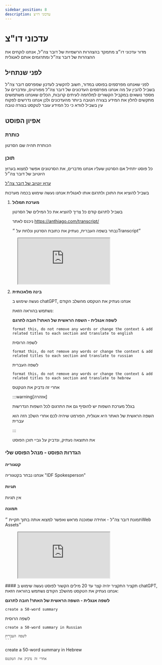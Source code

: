 ```yaml
---
sidebar_position: 8
description: עדכוני דו״צ
---
```


# עדכוני דו"צ
מדור עדכוני דו״צ מתמקד בהצהרות הרשמיות של דובר צה״ל, 
אנחנו לוקחים את ההצהרות של דובר צה״ל ומתרגמים אותם לאנגלית

## לפני שנתחיל
לפני שאנחנו מפרסמים בפוסט במדור, חשוב להקשיב לעדכון שמפרסם דובר צה"ל בשביל להבין על מה אנחנו מפרסמים
העדכונים של דובר צה"ל מפורטים, ומדברים על מספר נושאים במקביל הקשורים למלחמה
לעיתים קרובות, הכלים שאנחנו משתמשים מתקשים לחלץ את המידע בצורה הטובה ביותר מהעדכונים
ולכן אנחנו נדרשים לפקוח עין בשביל לוודא כי כל המידע עובר לטקסט בצורה טובה

## אפיון הפוסט
### כותרת
הכותרת תהיה שם הסרטון
### תוכן

כל פוסט יתחיל אם הסרטון שעליו אנחנו מדברים, את הסרטונים אפשר למצוא בערוץ היוטיוב של דובר צה״ל
    
[ערוץ יוטיוב של דובר צה"ל](https://www.youtube.com/@Atar-Tzahal)

בשביל להוציא את התוכן ולתרגם אותו לאנגלית אנחנו נעשה שימוש בכמה מערכות
1. **מערכת תמלול**
   
    בשביל לתרגם קודם כל צריך להוציא את כל המילים של הסרטון

    ניכנס לאתר https://anthiago.com/transcript/

    נבחר בשפה העברית, נעתיק את כתובת הסרטון ונלחת על ״Transcript״

<figure className="media">
  <div data-oembed-url="https://www.wizardshot.com/embed/tutorials/10112-steps-to-access-online-video-transcripts-on-youtube">
    <div style={{ position: 'relative', height: 0, paddingBottom: '65%', pointerEvents: 'unset' }}>
      <iframe 
        src="https://www.wizardshot.com/embed/tutorials/10112-steps-to-access-online-video-transcripts-on-youtube" 
        style={{ position: 'absolute', width: '100%', height: '100%', top: 0, left: 0, border: 'none', borderRadius: '4px' }}
      ></iframe>
    </div>
  </div>
</figure>

2. **בינה מלאכותית**
   
   נעשה שימוש ב chatGPT, אנחנו נעתיק את הטקסט מהשלב הקודם

   נשתמש בהוראה הזאת: 

   **לשפה אנגלית - השפה הראשית של האתר! חובה לתרגם**
   ```
   format this, do not remove any words or change the context & add related titles to each section and translate to english
   ```
   לשפה הרוסית
   ``` 
   format this, do not remove any words or change the context & add related titles to each section and translate to russian
   ```
    לשפה העברית
    ```
   format this, do not remove any words or change the context & add related titles to each section and translate to hebrew
   ```
   אחרי זה נדביק את הטקטס

   :::warning[אזהרה]

   בגלל מערכת השפות יש להוסיף גם את התרגום לכל השפות הנדרשות

   השפה הראשית של האתר היא אנגלית, הפורמט שיהיה לכם אחרי השלב הזה הוא עברית

   :::

   את התוצאה נעתיק, ונדביק על גביי תוכן הפוסט

### הגדרות הפוסט - מנהל הפוסט שלי
#### קטגוריה
אנחנו נבחר בקטגוריה "IDF Spokesperson"
#### תגיות
אין תגיות
#### תמונה
תמונת דובר צה"ל - אחידה שמוכנה מראש ואפשר למצוא אותה בתוך תקיית ״Web Assets״
<figure className="media">
  <div data-oembed-url="https://www.wizardshot.com/embed/tutorials/10113-setting-a-featured-image-in-wordpress">
    <div style={{ position: 'relative', height: 0, paddingBottom: '65%', pointerEvents: 'unset' }}>
      <iframe 
        src="https://www.wizardshot.com/embed/tutorials/10113-setting-a-featured-image-in-wordpress" 
        style={{ position: 'absolute', width: '100%', height: '100%', top: 0, left: 0, border: 'none', borderRadius: '4px' }}
      ></iframe>
    </div>
  </div>
</figure>
#### תקציר
התקציר יהיה קצר עד 20 מילים הקשור לפוסט
נעשה שימוש ב chatGPT, אנחנו נעתיק את הטקסט מהשלב הקודם
   נשתמש בהוראה הזאת: 

   **לשפה אנגלית - השפה הראשית של האתר! חובה לתרגם**
   ```
   create a 50-word summary
   ```
   לשפה הרוסית
   ``` 
   create a 50-word summary in Russian
   ```
    לשפה העברית
    ```
   create a 50-word summary in Hebrew
   ```
   אחרי זה נדביק את הטקטס